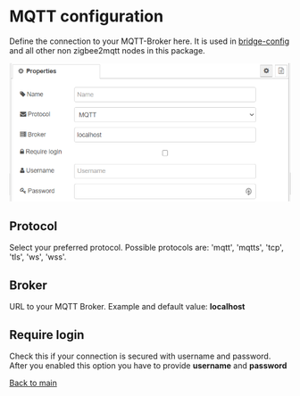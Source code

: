 # MQTT configuration

Define the connection to your MQTT-Broker here. It is used in [bridge-config](bridge-config.md) and all other non zigbee2mqtt nodes in this package.

![img](img/mqtt-config-config.png)

## Protocol

Select your preferred protocol. Possible protocols are: 'mqtt', 'mqtts', 'tcp', 'tls', 'ws', 'wss'. 

## Broker

URL to your MQTT Broker. Example and default value: __localhost__

## Require login

Check this if your connection is secured with username and password. After you enabled this option you have to provide __username__ and __password__

[Back to main](../../README.MD)